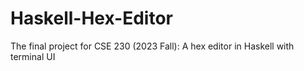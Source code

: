 # Haskell-Hex-Editor
The final project for CSE 230 (2023 Fall): A hex editor in Haskell with terminal UI
